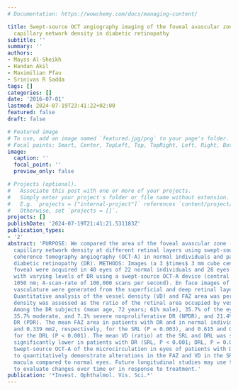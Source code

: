 ```yaml
---
# Documentation: https://wowchemy.com/docs/managing-content/

title: Swept-source OCT angiography imaging of the foveal avascular zone and macular
  capillary network density in diabetic retinopathy
subtitle: ''
summary: ''
authors:
- Mayss Al-Sheikh
- Handan Akil
- Maximilian Pfau
- Srinivas R Sadda
tags: []
categories: []
date: '2016-07-01'
lastmod: 2024-07-19T23:41:22+02:00
featured: false
draft: false

# Featured image
# To use, add an image named `featured.jpg/png` to your page's folder.
# Focal points: Smart, Center, TopLeft, Top, TopRight, Left, Right, BottomLeft, Bottom, BottomRight.
image:
  caption: ''
  focal_point: ''
  preview_only: false

# Projects (optional).
#   Associate this post with one or more of your projects.
#   Simply enter your project's folder or file name without extension.
#   E.g. `projects = ["internal-project"]` references `content/project/deep-learning/index.md`.
#   Otherwise, set `projects = []`.
projects: []
publishDate: '2024-07-19T21:41:21.531183Z'
publication_types:
- '2'
abstract: 'PURPOSE: We compared the area of the foveal avascular zone (FAZ) and macular
  capillary network density at different retinal layers using swept-source optical
  coherence tomography angiography (OCT-A) in normal individuals and patients with
  diabetic retinopathy (DR). METHODS: Images (a 3 $times$ 3 mm cube centered on the
  fovea) were acquired in 40 eyes of 22 normal individuals and 28 eyes of 18 patients
  with varying levels of DR using a swept-source OCT-A device (central wavelength
  1050 nm; A-scan-rate of 100,000 scans per second). En face images of the retinal
  vasculature were generated from the superficial and deep retinal layers (SRL/DRL).
  Quantitative analysis of the vessel density (VD) and FAZ area was performed. Vessel
  density was assessed as the ratio of the retinal area occupied by vessels. RESULTS:
  Among the DR subjects (mean age, 72 years; 61% male), 35.7% of the eyes had mild,
  35.7% moderate, and 7.1% severe nonproliferative DR (NPDR), and 21.4% and proliferative
  DR (PDR). The mean FAZ area in patients with DR and in normal individuals was 0.518
  and 0.339 mm2, respectively, for the SRL (P = 0.003), and 0.615 and 0.358 mm2, respectively,
  for the DRL (P < 0.001). The mean VD (ratio) at the SRL and DRL was statistically
  significantly lower in patients with DR (SRL, P < 0.001; DRL, P = 0.028). CONCLUSIONS:
  Swept-source OCT-A of the microcirculation in eyes of patients with DR can be used
  to quantitatively demonstrate alterations in the FAZ and VD in the SRL/DRL of the
  macula compared to normal eyes. Future longitudinal studies may use these metrics
  to evaluate changes over time or in response to treatment.'
publication: '*Invest. Ophthalmol. Vis. Sci.*'
---
```

